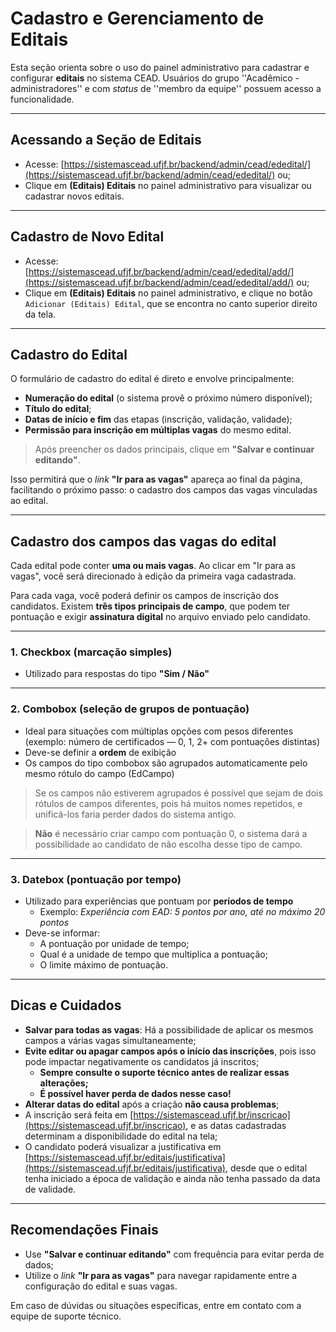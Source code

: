 # Cadastro e Gerenciamento de Editais

Esta seção orienta sobre o uso do painel administrativo para cadastrar e configurar **editais** no sistema CEAD. Usuários do grupo ''Acadêmico - administradores'' e com _status_ de ''membro da equipe'' possuem acesso a funcionalidade.

---

## Acessando a Seção de Editais

-   Acesse: [https://sistemascead.ufjf.br/backend/admin/cead/ededital/](https://sistemascead.ufjf.br/backend/admin/cead/ededital/) ou;
-   Clique em **(Editais) Editais** no painel administrativo para visualizar ou cadastrar novos editais.

---

## Cadastro de Novo Edital

-   Acesse: [https://sistemascead.ufjf.br/backend/admin/cead/ededital/add/](https://sistemascead.ufjf.br/backend/admin/cead/ededital/add/) ou;
-   Clique em **(Editais) Editais** no painel administrativo, e clique no botão `Adicionar (Editais) Edital`, que se encontra no canto superior direito da tela.

---

## Cadastro do Edital

O formulário de cadastro do edital é direto e envolve principalmente:

-   **Numeração do edital** (o sistema provê o próximo número disponível);
-   **Título do edital**;
-   **Datas de início e fim** das etapas (inscrição, validação, validade);
-   **Permissão para inscrição em múltiplas vagas** do mesmo edital.

> Após preencher os dados principais, clique em **"Salvar e continuar editando"**.

Isso permitirá que o _link_ **"Ir para as vagas"** apareça ao final da página, facilitando o próximo passo: o cadastro dos campos das vagas vinculadas ao edital.

---

## Cadastro dos campos das vagas do edital

Cada edital pode conter **uma ou mais vagas**. Ao clicar em "Ir para as vagas", você será direcionado à edição da primeira vaga cadastrada.

Para cada vaga, você poderá definir os campos de inscrição dos candidatos. Existem **três tipos principais de campo**, que podem ter pontuação e exigir **assinatura digital** no arquivo enviado pelo candidato.

---

### 1. Checkbox (marcação simples)

-   Utilizado para respostas do tipo **"Sim / Não"**

---

### 2. Combobox (seleção de grupos de pontuação)

-   Ideal para situações com múltiplas opções com pesos diferentes  
    (exemplo: número de certificados — 0, 1, 2+ com pontuações distintas)
-   Deve-se definir a **ordem** de exibição
-   Os campos do tipo combobox são agrupados automaticamente pelo mesmo rótulo do campo (EdCampo)

> Se os campos não estiverem agrupados é possível que sejam de dois rótulos de campos diferentes, pois há muitos nomes repetidos, e unificá-los faria perder dados do sistema antigo.

> **Não** é necessário criar campo com pontuação 0, o sistema dará a possibilidade ao candidato de não escolha desse tipo de campo.

---

### 3. Datebox (pontuação por tempo)

-   Utilizado para experiências que pontuam por **períodos de tempo**
    -   Exemplo: _Experiência com EAD: 5 pontos por ano, até no máximo 20 pontos_
-   Deve-se informar:
    -   A pontuação por unidade de tempo;
    -   Qual é a unidade de tempo que multiplica a pontuação;
    -   O limite máximo de pontuação.

---

## Dicas e Cuidados

-   **Salvar para todas as vagas**: Há a possibilidade de aplicar os mesmos campos a várias vagas simultaneamente;
-   **Evite editar ou apagar campos após o início das inscrições**, pois isso pode impactar negativamente os candidatos já inscritos;
    -   **Sempre consulte o suporte técnico antes de realizar essas alterações;**
    -   **É possível haver perda de dados nesse caso!**
-   **Alterar datas do edital** após a criação **não causa problemas**;
-   A inscrição será feita em [https://sistemascead.ufjf.br/inscricao](https://sistemascead.ufjf.br/inscricao), e as datas cadastradas determinam a disponibilidade do edital na tela;
-   O candidato poderá visualizar a justificativa em [https://sistemascead.ufjf.br/editais/justificativa](https://sistemascead.ufjf.br/editais/justificativa), desde que o edital tenha iniciado a época de validação e ainda não tenha passado da data de validade.

---

## Recomendações Finais

-   Use **"Salvar e continuar editando"** com frequência para evitar perda de dados;
-   Utilize o _link_ **"Ir para as vagas"** para navegar rapidamente entre a configuração do edital e suas vagas.

Em caso de dúvidas ou situações específicas, entre em contato com a equipe de suporte técnico.

